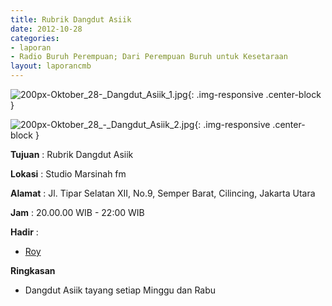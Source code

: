 ```yaml
---
title: Rubrik Dangdut Asiik 
date: 2012-10-28
categories:
- laporan
- Radio Buruh Perempuan; Dari Perempuan Buruh untuk Kesetaraan
layout: laporancmb
---
```



![200px-Oktober_28-_Dangdut_Asiik_1.jpg](/uploads/200px-Oktober_28-_Dangdut_Asiik_1.jpg){: .img-responsive .center-block }

![200px-Oktober_28_-_Dangdut_Asiik_2.jpg](/uploads/200px-Oktober_28_-_Dangdut_Asiik_2.jpg){: .img-responsive .center-block }


**Tujuan** : Rubrik Dangdut Asiik 

**Lokasi** : Studio Marsinah fm 

**Alamat** : Jl. Tipar Selatan XII, No.9, Semper Barat, Cilincing, Jakarta Utara 

**Jam** : 20.00.00 WIB - 22:00 WIB 

**Hadir** :
* [Roy](http://wiki.ciptamedia.org/wiki/Roy)

**Ringkasan**  
* Dangdut Asiik tayang setiap Minggu dan Rabu
